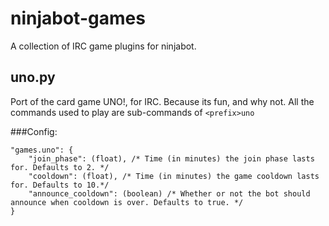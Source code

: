 ninjabot-games
==============

A collection of IRC game plugins for ninjabot.

uno.py
------

Port of the card game UNO!, for IRC. Because its fun, and why not. All the commands used to
play are sub-commands of `<prefix>uno`

###Config:

```
"games.uno": {
	"join_phase": (float), /* Time (in minutes) the join phase lasts for. Defaults to 2. */
	"cooldown": (float), /* Time (in minutes) the game cooldown lasts for. Defaults to 10.*/
	"announce_cooldown": (boolean) /* Whether or not the bot should announce when cooldown is over. Defaults to true. */
}
```
